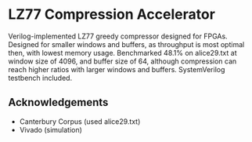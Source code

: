 # LZ77 Compression Accelerator
Verilog-implemented LZ77 greedy compressor designed for FPGAs. Designed for smaller windows and buffers, as throughput is most optimal then, with lowest memory usage. Benchmarked 48.1% on alice29.txt at window size of 4096, and buffer size of 64, although compression can reach higher ratios with larger windows and buffers. SystemVerilog testbench included.

## Acknowledgements
- Canterbury Corpus (used alice29.txt)
- Vivado (simulation)
